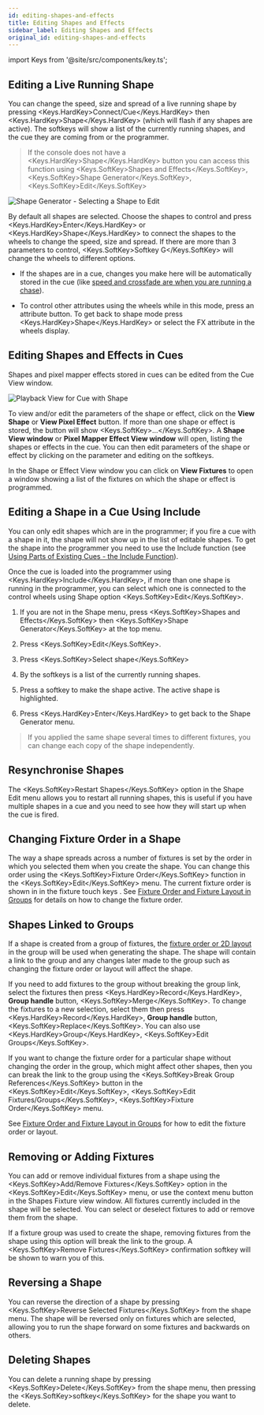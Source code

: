 ```yaml
---
id: editing-shapes-and-effects
title: Editing Shapes and Effects
sidebar_label: Editing Shapes and Effects
original_id: editing-shapes-and-effects
---
```


import Keys from '@site/src/components/key.ts';

Editing a Live Running Shape
----------------------------

You can change the speed, size and spread of a live running shape by
pressing <Keys.HardKey>Connect/Cue</Keys.HardKey> then <Keys.HardKey>Shape</Keys.HardKey> (which will flash if any shapes are
active). The softkeys will show a list of the currently running shapes,
and the cue they are coming from or the programmer.

>   If the console does not have a <Keys.HardKey>Shape</Keys.HardKey> button you can access this
    function using <Keys.SoftKey>Shapes and Effects</Keys.SoftKey>, <Keys.SoftKey>Shape Generator</Keys.SoftKey>, <Keys.SoftKey>Edit</Keys.SoftKey>

![Shape Generator - Selecting a Shape to Edit](/docs/images/Shape-Generator-Selecting-a-Shape-to-Edit.png)

By default all shapes are selected. Choose the shapes to control and
press <Keys.HardKey>Enter</Keys.HardKey> or <Keys.HardKey>Shape</Keys.HardKey> to connect the shapes to the wheels to
change the speed, size and spread. If there are more than 3 parameters
to control, <Keys.SoftKey>Softkey G</Keys.SoftKey> will change the wheels to different options.

-   If the shapes are in a cue, changes you make here will be
    automatically stored in the cue (like
    [speed and crossfade are when you are running a chase](../chases/chase-playback.md#setting-speed-and-crossfade-for-a-chase)).

-   To control other attributes using the wheels while in this mode,
    press an attribute button. To get back to shape mode press <Keys.HardKey>Shape</Keys.HardKey>
    or select the FX attribute in the wheels display.

Editing Shapes and Effects in Cues
----------------------------------

Shapes and pixel mapper effects stored in cues can be edited from the
Cue View window.

![Playback View for Cue with Shape](/docs/images/Playback-View-for-Cue-with-Shape.png)

To view and/or edit the parameters of the shape or effect, click on the
<strong>View Shape</strong> or <strong>View Pixel Effect</strong> button. If more than one shape or effect
is stored, the button will show <Keys.SoftKey>...</Keys.SoftKey>. A <strong>Shape View window</strong> or **Pixel
Mapper Effect View window** will open, listing the shapes or effects in
the cue. You can then edit parameters of the shape or effect by clicking
on the parameter and editing on the softkeys.

In the Shape or Effect View window you can click on <strong>View Fixtures</strong> to
open a window showing a list of the fixtures on which the shape or
effect is programmed.

Editing a Shape in a Cue Using Include
--------------------------------------

You can only edit shapes which are in the programmer; if you fire a cue
with a shape in it, the shape will not show up in the list of editable
shapes. To get the shape into the programmer you need to use the Include
function (see 
[Using Parts of Existing Cues - the Include Function](../cues/editing-cues.md#using-parts-of-existing-cues-the-include-function)).

Once the cue is loaded into the programmer using <Keys.HardKey>Include</Keys.HardKey>, if more than
one shape is running in the programmer, you can select which one is
connected to the control wheels using Shape option <Keys.SoftKey>Edit</Keys.SoftKey>.

1. If you are not in the Shape menu, press <Keys.SoftKey>Shapes and Effects</Keys.SoftKey> then
<Keys.SoftKey>Shape Generator</Keys.SoftKey> at the top menu.

2. Press <Keys.SoftKey>Edit</Keys.SoftKey>.

3. Press <Keys.SoftKey>Select shape</Keys.SoftKey>

4. By the softkeys is a list of the currently running shapes.

5. Press a softkey to make the shape active. The active shape is
highlighted.

6. Press <Keys.HardKey>Enter</Keys.HardKey> to get back to the Shape Generator menu.

>   If you applied the same shape several times to different fixtures,
    you can change each copy of the shape independently.

Resynchronise Shapes
--------------------

The <Keys.SoftKey>Restart Shapes</Keys.SoftKey> option in the Shape Edit menu allows you to
restart all running shapes, this is useful if you have multiple shapes
in a cue and you need to see how they will start up when the cue is
fired.

Changing Fixture Order in a Shape
---------------------------------

The way a shape spreads across a number of fixtures is set by the order
in which you selected them when you create the shape. You can change
this order using the <Keys.SoftKey>Fixture Order</Keys.SoftKey> function in the <Keys.SoftKey>Edit</Keys.SoftKey> menu.
The current fixture order is shown in in the fixture touch keys . See
[Fixture Order and Fixture Layout in Groups](../controlling-fixtures/fixture-groups.md#fixture-order-and-fixture-layout-in-groups)
for details on how to change the fixture order.

Shapes Linked to Groups
-----------------------

If a shape is created from a group of fixtures, the 
[fixture order or 2D layout](../controlling-fixtures/fixture-groups.md#fixture-order-and-fixture-layout-in-groups)
in the group will be used when generating the shape. The shape
will contain a link to the group and any changes later made to the group
such as changing the fixture order or layout will affect the shape.

If you need to add fixtures to the group without breaking the group
link, select the fixtures then press <Keys.HardKey>Record</Keys.HardKey>, <strong>Group handle</strong> button,
<Keys.SoftKey>Merge</Keys.SoftKey>. To change the fixtures to a new selection, select them then
press <Keys.HardKey>Record</Keys.HardKey>, <strong>Group handle</strong> button, <Keys.SoftKey>Replace</Keys.SoftKey>. You can also use
<Keys.HardKey>Group</Keys.HardKey>, <Keys.SoftKey>Edit Groups</Keys.SoftKey>.

If you want to change the fixture order for a particular shape without
changing the order in the group, which might affect other shapes, then
you can break the link to the group using the <Keys.SoftKey>Break Group References</Keys.SoftKey>
button in the <Keys.SoftKey>Edit</Keys.SoftKey>, <Keys.SoftKey>Edit Fixtures/Groups</Keys.SoftKey>, <Keys.SoftKey>Fixture Order</Keys.SoftKey> menu.

See [Fixture Order and Fixture Layout in Groups](../controlling-fixtures/fixture-groups.md#fixture-order-and-fixture-layout-in-groups) for how to edit the fixture order or
layout.

Removing or Adding Fixtures
---------------------------

You can add or remove individual fixtures from a shape using the
<Keys.SoftKey>Add/Remove Fixtures</Keys.SoftKey> option in the <Keys.SoftKey>Edit</Keys.SoftKey> menu, or use the context
menu button in the Shapes Fixture view window. All fixtures currently
included in the shape will be selected. You can select or deselect
fixtures to add or remove them from the shape.

If a fixture group was used to create the shape, removing fixtures from
the shape using this option will break the link to the group. A <Keys.SoftKey>Remove
Fixtures</Keys.SoftKey> confirmation softkey will be shown to warn you of this.

Reversing a Shape
-----------------

You can reverse the direction of a shape by pressing <Keys.SoftKey>Reverse Selected
Fixtures</Keys.SoftKey> from the shape menu. The shape will be reversed only on
fixtures which are selected, allowing you to run the shape forward on
some fixtures and backwards on others.

Deleting Shapes
---------------

You can delete a running shape by pressing <Keys.SoftKey>Delete</Keys.SoftKey> from the shape
menu, then pressing the <Keys.SoftKey>softkey</Keys.SoftKey> for the shape you want to delete.